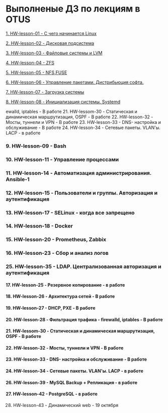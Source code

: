 # Выполненые ДЗ по лекциям в OTUS
[1. HW-lesson-01 - С чего начинается Linux](https://github.com/Aleksey-10081967/HomeWork/tree/main/HW-lesson-01)

[2. HW-lesson-02 - Дисковая подсистема](https://github.com/Aleksey-10081967/HomeWork/tree/main/HW-lesson-02)

[3.  HW-lesson-03  - Файловые системы и LVM](https://github.com/Aleksey-10081967/HomeWork/tree/main/HW-lesson-03)

[4.  HW-lesson-04  - ZFS](https://github.com/Aleksey-10081967/HomeWork/tree/main/HW-lesson-04)

[5.  HW-lesson-05  - NFS,FUSE](https://github.com/Aleksey-10081967/HomeWork/tree/main/HW-lesson-04)

[6.  HW-lesson-06  - Управление пакетами. Дистрибьюция софта.](https://github.com/Aleksey-10081967/HomeWork/tree/main/HW-lesson-04)

[7.  HW-lesson-07  - Загрузка системы](https://github.com/Aleksey-10081967/HomeWork/tree/main/HW-lesson-04)

[8.  HW-lesson-08  - Инициализация системы. Systemd](https://github.com/Aleksey-10081967/HomeWork/tree/main/HW-lesson-04)




ewalld, iptables - В работе
21. HW-lessom-30 - Статическая и динамическая маршрутизация, OSPF - В работе
22. HW-lesson-32 - Мосты, туннели и VPN - В работе
23. HW-lesson-33 - DNS- настройка и обслуживание - В работе
24. HW-lesson-34 - Сетевые пакеты. VLAN'ы. LACP - в работе
### 9.  HW-lesson-09  - Bash 
### 10. HW-lesson-11  - Управление процессами 
### 11. HW-lesson-14  - Автоматизация администрирования. Ansible-1 
### 12. HW-lesson-15  - Пользователи и группы. Авторизация и аутентификация
### 13. HW-lesson-17  - SELinux - когда все запрещено 
### 14. HW-lesson-18  - Docker 
### 15. HW-lesson-20  - Prometheus, Zabbix
### 16. HW-lesson-23  - Сбор и анализ логов      
### 25. HW-lesson-35      - LDAP. Централизованная авторизация и аутентификация

#### 17. HW-lesson-25      - Резервное копирование                          - в работе
#### 18. HW-lesson-26      - Архитектура сетей                              - В работе 
#### 19. HW-lesson-27      - DHCP, PXE                                      - В работе
#### 20. HW-lesson-28      - Фильтрация трафика - firewalld, iptables       - В работе
#### 21. HW-lessom-30      - Статическая и динамическая маршрутизация, OSPF - В работе
#### 22. HW-lesson-32      - Мосты, туннели и VPN                           - В работе
#### 23. HW-lesson-33      - DNS- настройка и обслуживание                  - В работе
#### 24. HW-lesson-34      - Сетевые пакеты. VLAN'ы. LACP                   - в работе
#### 26. HW-lesson-39      - MySQL Backup + Репликация                      - в работе
#### 27. HW-lesson-42      - PostgreSQL                                     - в работе
28. НW-lesson-43      - Динамический web                               - 19 октября
